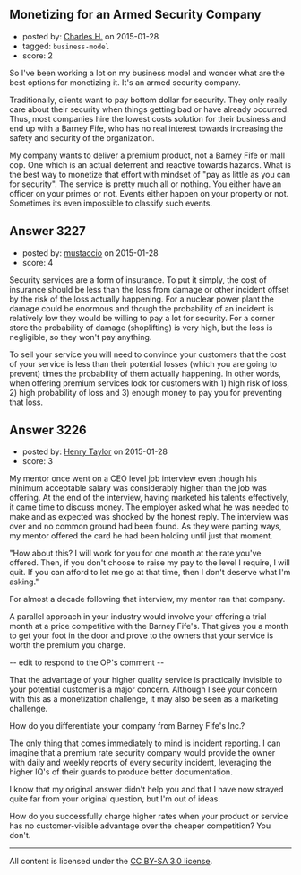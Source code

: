 ## Monetizing for an Armed Security Company

- posted by: [Charles H.](https://stackexchange.com/users/1712396/charles-h) on 2015-01-28
- tagged: `business-model`
- score: 2

So I've been working a lot on my business model and wonder what are the best options for monetizing it. It's an armed security company.

Traditionally, clients want to pay bottom dollar for security. They only really care about their security when things getting bad or have already occurred. Thus, most companies hire the lowest costs solution for their business and end up with a Barney Fife, who has no real interest towards increasing the safety and security of the organization.

My company wants to deliver a premium product, not a Barney Fife or mall cop. One which is an actual deterrent and reactive towards hazards. What is the best way to monetize that effort with mindset of "pay as little as you can for security". The service is pretty much all or nothing. You either have an officer on your primes or not. Events either happen on your property or not. Sometimes its even impossible to classify such events.


## Answer 3227

- posted by: [mustaccio](https://stackexchange.com/users/1270839/mustaccio) on 2015-01-28
- score: 4

Security services are a form of insurance. To put it simply, the cost of insurance should be less than the loss from damage or other incident offset by the risk of the loss actually happening. For a nuclear power plant the damage could be enormous and though the probability of an incident is relatively low they would be willing to pay a lot for security. For a corner store the probability of damage (shoplifting) is very high, but the loss is negligible, so they won't pay anything. 

To sell your service you will need to convince your customers that the cost of your service is less than their potential losses (which you are going to prevent) times the probability of them actually happening. In other words, when offering premium services look for customers with 1) high risk of loss, 2) high probability of loss and 3) enough money to pay you for preventing that loss. 


## Answer 3226

- posted by: [Henry Taylor](https://stackexchange.com/users/1734959/henry-taylor) on 2015-01-28
- score: 3

My mentor once went on a CEO level job interview even though his minimum acceptable salary was considerably higher than the job was offering.  At the end of the interview, having marketed his talents effectively, it came time to discuss money.  The employer asked what he was needed to make and as expected was shocked by the honest reply.  The interview was over and no common ground had been found.  As they were parting ways, my mentor offered the card he had been holding until just that moment.

"How about this?  I will work for you for one month at the rate you've offered.  Then, if you don't choose to raise my pay to the level I require, I will quit.  If you can afford to let me go at that time, then I don't deserve what I'm asking."

For almost a decade following that interview, my mentor ran that company.

A parallel approach in your industry would involve your offering a trial month at a price competitive with the Barney Fife's.  That gives you a month to get your foot in the door and prove to the owners that your service is worth the premium you charge.

-- edit to respond to the OP's comment --

That the advantage of your higher quality service is practically invisible to your potential customer is a major concern.  Although I see your concern with this as a monetization challenge, it may also be seen as a marketing challenge.  

How do you differentiate your company from Barney Fife's Inc.?

The only thing that comes immediately to mind is incident reporting.  I can imagine that a premium rate security company would provide the owner with daily and weekly reports of every security incident, leveraging the higher IQ's of their guards to produce better documentation.

I know that my original answer didn't help you and that I have now strayed quite far from your original question, but I'm out of ideas.  

How do you successfully charge higher rates when your product or service has no customer-visible advantage over the cheaper competition?  You don't.





---

All content is licensed under the [CC BY-SA 3.0 license](https://creativecommons.org/licenses/by-sa/3.0/).

